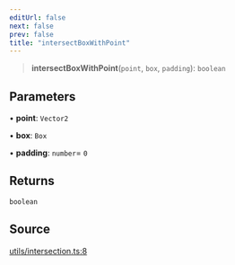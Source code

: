 ```yaml
---
editUrl: false
next: false
prev: false
title: "intersectBoxWithPoint"
---
```


> **intersectBoxWithPoint**(`point`, `box`, `padding`): `boolean`

## Parameters

• **point**: `Vector2`

• **box**: `Box`

• **padding**: `number`= `0`

## Returns

`boolean`

## Source

[utils/intersection.ts:8](https://github.com/nodenogg-in/alpha-p2p/blob/48d1c8b099632a7e2c2080f89bcf15f0aeed6eaf/packages/infinitykit/src/utils/intersection.ts#L8)
